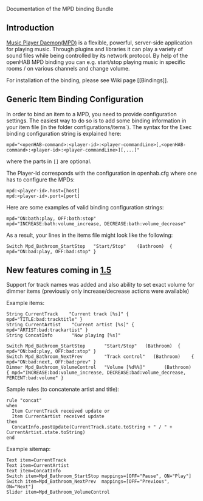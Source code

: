 Documentation of the MPD binding Bundle

## Introduction

[Music Player Daemon(MPD)](http://www.musicpd.org/) is a flexible, powerful, server-side application for playing music. Through plugins and libraries it can play a variety of sound files while being controlled by its network protocol. 
By help of the openHAB MPD binding you can e.g. start/stop playing music in specific rooms / on various channels and change volume.

For installation of the binding, please see Wiki page [[Bindings]].

## Generic Item Binding Configuration

In order to bind an item to a MPD, you need to provide configuration settings. The easiest way to do so is to add some binding information in your item file (in the folder configurations/items`). The syntax for the Exec binding configuration string is explained here:

    mpd="<openHAB-command>:<player-id>:<player-commandLine>[,<openHAB-command>:<player-id>:<player-commandLine>][,...]"

where the parts in `[]` are optional.

The Player-Id corresponds with the configuration in openhab.cfg where one has to configure the MPDs:

    mpd:<player-id>.host=[host]
    mpd:<player-id>.port=[port]

Here are some examples of valid binding configuration strings:

    mpd="ON:bath:play, OFF:bath:stop"
    mpd="INCREASE:bath:volume_increase, DECREASE:bath:volume_decrease"

As a result, your lines in the items file might look like the following:

    Switch Mpd_Bathroom_StartStop	"Start/Stop"	(Bathroom)	{ mpd="ON:bad:play, OFF:bad:stop" }



## New features coming in [1.5](https://github.com/openhab/openhab/pull/888)

Support for track names was added and also ability to set exact volume for dimmer items (previously only increase/decrease actions were available)

Example items:

```
String CurrentTrack    "Current track [%s]" { mpd="TITLE:bad:tracktitle" }
String CurrentArtist    "Current artist [%s]" { mpd="ARTIST:bad:trackartist" }
String ConcatInfo       "Now playing [%s]"

Switch Mpd_Bathroom_StartStop       "Start/Stop"   (Bathroom)  { mpd="ON:bad:play, OFF:bad:stop" }
Switch Mpd_Bathroom_NextPrev        "Track control"   (Bathroom)    { mpd="ON:bad:next, OFF:bad:prev" } 
Dimmer Mpd_Bathroom_VolumeControl   "Volume [%d%%]"       (Bathroom)  { mpd="INCREASE:bad:volume_increase, DECREASE:bad:volume_decrease, PERCENT:bad:volume" }
```

Sample rules (to concatenate artist and title):

```
rule "concat"
when
  Item CurrentTrack received update or
  Item CurrentArtist received update
then
  ConcatInfo.postUpdate(CurrentTrack.state.toString + " / " + CurrentArtist.state.toString)
end
```

Example sitemap:

```
Text item=CurrentTrack
Text item=CurrentArtist
Text item=ConcatInfo
Switch item=Mpd_Bathroom_StartStop mappings=[OFF="Pause", ON="Play"]
Switch item=Mpd_Bathroom_NextPrev  mappings=[OFF="Previous", ON="Next"]
Slider item=Mpd_Bathroom_VolumeControl
```

